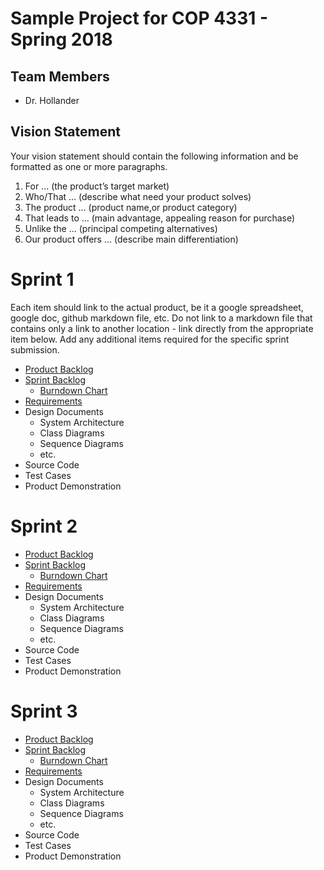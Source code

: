 # Sample Project for COP 4331 - Spring 2018

## Team Members

- Dr. Hollander

## Vision Statement

Your vision statement should contain the following information and be formatted as one or more paragraphs.

1. For ... (the product’s target market)
2. Who/That ... (describe what need your product solves)
3. The product ... (product name,or product category)
4. That leads to ... (main advantage, appealing reason for purchase)
5. Unlike the ... (principal competing alternatives)
6. Our product offers ... (describe main differentiation)

# Sprint 1

Each item should link to the actual product, be it a google spreadsheet, google doc, github markdown file, etc. Do not link to a markdown file that contains only a link to another location - link directly from the appropriate item below. Add any additional items required for the specific sprint submission.

- [Product Backlog](https://github.com/drhollander/COP4331_Sample/blob/master/sprint1/product_backlog.md)
- [Sprint Backlog](https://github.com/drhollander/COP4331_Sample/blob/master/sprint1/sprint_backlog.md)
  - [Burndown Chart](https://www.google.com/search?tbm=isch&q=sprint+burndown+chart&oq=sprint+burndown+chart)
- [Requirements](https://github.com/drhollander/COP4331_Sample/blob/master/sprint1/requirements.md)
- Design Documents
  - System Architecture
  - Class Diagrams
  - Sequence Diagrams
  - etc.
- Source Code
- Test Cases
- Product Demonstration

# Sprint 2

- [Product Backlog](https://github.com/drhollander/COP4331_Sample/blob/master/sprint1/product_backlog.md)
- [Sprint Backlog](https://github.com/drhollander/COP4331_Sample/blob/master/sprint1/sprint_backlog.md)
  - [Burndown Chart](https://www.google.com/search?tbm=isch&q=sprint+burndown+chart&oq=sprint+burndown+chart)
- [Requirements](https://github.com/drhollander/COP4331_Sample/blob/master/sprint1/requirements.md)
- Design Documents
  - System Architecture
  - Class Diagrams
  - Sequence Diagrams
  - etc.
- Source Code
- Test Cases
- Product Demonstration

# Sprint 3

- [Product Backlog](https://github.com/drhollander/COP4331_Sample/blob/master/sprint1/product_backlog.md)
- [Sprint Backlog](https://github.com/drhollander/COP4331_Sample/blob/master/sprint1/sprint_backlog.md)
  - [Burndown Chart](https://www.google.com/search?tbm=isch&q=sprint+burndown+chart&oq=sprint+burndown+chart)
- [Requirements](https://github.com/drhollander/COP4331_Sample/blob/master/sprint1/requirements.md)
- Design Documents
  - System Architecture
  - Class Diagrams
  - Sequence Diagrams
  - etc.
- Source Code
- Test Cases
- Product Demonstration
